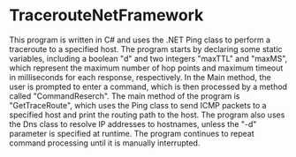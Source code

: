 # TracerouteNetFramework

This program is written in C# and uses the .NET Ping class to perform a traceroute to a specified host. The program starts by declaring some static variables, including a boolean "d" and two integers "maxTTL" and "maxMS", which represent the maximum number of hop points and maximum timeout in milliseconds for each response, respectively. In the Main method, the user is prompted to enter a command, which is then processed by a method called "CommandReserch". The main method of the program is "GetTraceRoute", which uses the Ping class to send ICMP packets to a specified host and print the routing path to the host. The program also uses the Dns class to resolve IP addresses to hostnames, unless the "-d" parameter is specified at runtime. The program continues to repeat command processing until it is manually interrupted.
